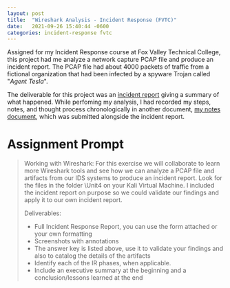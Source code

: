 ```yaml
---
layout: post
title:  "Wireshark Analysis - Incident Response (FVTC)"
date:   2021-09-26 15:40:44 -0600
categories: incident-response fvtc
---
```

Assigned for my Incident Response course at Fox Valley Technical College, this project had me analyze a network capture PCAP file and produce an incident report. The PCAP file had about 4000 packets of traffic from a fictional organization that had been infected by a spyware Trojan called "*Agent Tesla*".

The deliverable for this project was an [incident report](/assets/wireshark-analysis/report.pdf) giving a summary of what happened. While perfoming my analysis, I had recorded my steps, notes, and thought process chronologically in another document, [my notes document](/assets/wireshark-analysis/notes.pdf), which was submitted alongside the incident report.

# Assignment Prompt

>Working with Wireshark: For this exercise we will collaborate to learn more Wireshark tools and see how we can analyze a PCAP file and artifacts from our IDS systems to produce an incident report.
>Look for the files in the folder \\Unit4 on your Kali Virtual Machine.  I included the incident report on purpose so we could validate our findings and apply it to our own incident report.
>
>Deliverables:
>  - Full Incident Response Report, you can use the form attached or your own formatting
>  - Screenshots with annotations
>  - The answer key is listed above, use it to validate your findings and also to catalog the details of the artifacts
>  - Identify each of the IR phases, when applicable.
>  - Include an executive summary at the beginning and a conclusion/lessons learned at the end
